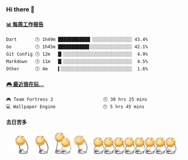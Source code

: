 ### Hi there 👋  

 <!-- waka-box start -->
#### <a href="https://gist.github.com/51d75cccce903a25b1f8cd7ca9d3a329" target="_blank">📊 每周工作报告</a>
```text
Dart       🕓 1h49m ████████████▏░░░░░░░░░░░░░░░ 43.4%
Go         🕓 1h45m ███████████▊░░░░░░░░░░░░░░░░ 42.1%
Git Config 🕓 12m   █▎░░░░░░░░░░░░░░░░░░░░░░░░░░  4.9%
Markdown   🕓 11m   █▎░░░░░░░░░░░░░░░░░░░░░░░░░░  4.5%
Other      🕓 4m    ▍░░░░░░░░░░░░░░░░░░░░░░░░░░░  1.6%
```
<!-- Powered by https://github.com/journey-ad/waka-box-go . -->
<!-- waka-box end -->


 <!-- steam-box start -->
#### <a href="https://gist.github.com/3b0d2519577a02ab95e5d0d7ca4fa814" target="_blank">🎮 最近我在玩…</a>
```text
🎮 Team Fortress 2                   🕘 30 hrs 25 mins
💻 Wallpaper Engine                  🕘 5 hrs 45 mins
```
<!-- Powered by https://github.com/YouEclipse/steam-box . -->
<!-- steam-box end -->

#### 去日苦多
![](990672b3e82963502a597c34e55546b5.gif)


<!--
**oneto1/oneto1** is a ✨ _special_ ✨ repository because its `README.md` (this file) appears on your GitHub profile.

Here are some ideas to get you started:

- 🔭 I’m currently working on ...
- 🌱 I’m currently learning ...
- 👯 I’m looking to collaborate on ...
- 🤔 I’m looking for help with ...
- 💬 Ask me about ...
- 📫 How to reach me: ...
- 😄 Pronouns: ...
- ⚡ Fun fact: ...
-->
